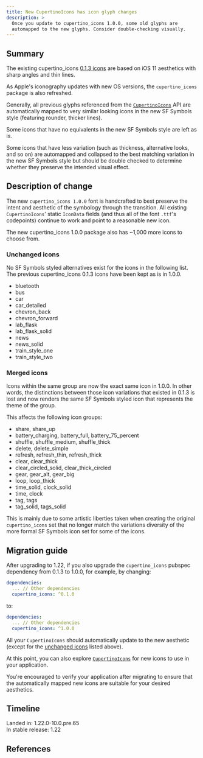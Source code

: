 ```yaml
---
title: New CupertinoIcons has icon glyph changes
description: >
  Once you update to cupertino_icons 1.0.0, some old glyphs are
  automapped to the new glyphs. Consider double-checking visually.
---
```


## Summary

The existing cupertino_icons [0.1.3 icons][]
are based on iOS 11 aesthetics with sharp angles and thin lines.

As Apple's iconography updates with new OS versions,
the `cupertino_icons` package is also refreshed.

Generally, all previous glyphs referenced from the
[`CupertinoIcons`][] API are automatically mapped to
very similar looking icons in the new SF Symbols
style (featuring rounder, thicker lines).

Some icons that have no equivalents in the
new SF Symbols style are left as is.

Some icons that have less variation
(such as thickness, alternative looks, and so on)
are automapped and collapsed to the best matching
variation in the new SF Symbols style but should be
double checked to determine whether they preserve the
intended visual effect.

## Description of change

The new `cupertino_icons 1.0.0` font is handcrafted
to best preserve the intent and aesthetic of the
symbology through the transition. All existing
`CupertinoIcons`' static `IconData` fields
(and thus all of the font `.ttf`'s codepoints)
continue to work and point to a reasonable new icon.

The new cupertino_icons 1.0.0 package also has ~1,000
more icons to choose from.

### Unchanged icons

No SF Symbols styled alternatives exist
for the icons in the following list.
The previous cupertino_icons 0.1.3 icons
have been kept as is in 1.0.0.

* bluetooth
* bus
* car
* car_detailed
* chevron_back
* chevron_forward
* lab_flask
* lab_flask_solid
* news
* news_solid
* train_style_one
* train_style_two

### Merged icons

Icons within the same group are now the exact same
icon in 1.0.0. In other words, the distinctions
between those icon variations that existed in 0.1.3 is
lost and now renders the same SF Symbols
styled icon that represents the theme of the group.

This affects the following icon groups:

* share, share_up
* battery_charging, battery_full, battery_75_percent
* shuffle, shuffle_medium, shuffle_thick
* delete, delete_simple
* refresh, refresh_thin, refresh_thick
* clear, clear_thick
* clear_circled_solid, clear_thick_circled
* gear, gear_alt, gear_big
* loop, loop_thick
* time_solid, clock_solid
* time, clock
* tag, tags
* tag_solid, tags_solid

This is mainly due to some artistic liberties taken
when creating the original `cupertino_icons` set that
no longer match the variations diversity of the more
formal SF Symbols icon set for some of the icons.

## Migration guide

After upgrading to 1.22,
if you also upgrade the `cupertino_icons`
pubspec dependency from 0.1.3 to 1.0.0,
for example, by changing:

```yaml
dependencies:
  ... // Other dependencies
  cupertino_icons: ^0.1.0
```

to:

```yaml
dependencies:
  ... // Other dependencies
  cupertino_icons: ^1.0.0
```

All your `CupertinoIcons` should automatically
update to the new aesthetic (except for the
[unchanged icons](#unchanged-icons) listed above).

At this point, you can also explore [`CupertinoIcons`][]
for new icons to use in your application.

You're encouraged to verify your application after
migrating to ensure that the automatically mapped
new icons are suitable for your desired aesthetics.

## Timeline

Landed in: 1.22.0-10.0.pre.65<br>
In stable release: 1.22

## References

[0.1.3 icons]: https://raw.githubusercontent.com/flutter/cupertino_icons/master/map.png
[`CupertinoIcons`]: {{site.api}}/flutter/cupertino/CupertinoIcons-class.html
